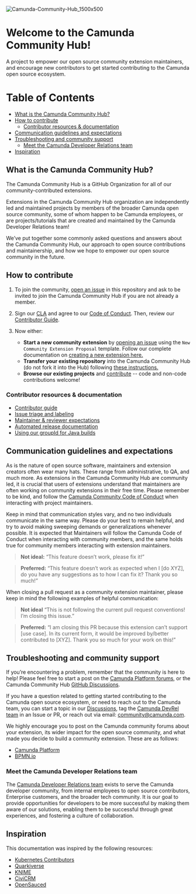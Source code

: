 ![Camunda-Community-Hub_1500x500](https://user-images.githubusercontent.com/43454823/224776667-3f90e92b-4df6-4978-a7d6-ea505df806a2.png)

# Welcome to the Camunda Community Hub!
A project to empower our open source community extension maintainers, and encourage new contributors to get started contributing to the Camunda open source ecosystem.

# Table of Contents

- [What is the Camunda Community Hub?](#what-is-the-camunda-community-hub)
- [How to contribute](#how-to-contribute)
  - [Contributor resources \& documentation](#contributor-resources--documentation)
- [Communication guidelines and expectations](#communication-guidelines-and-expectations)
- [Troubleshooting and community support](#troubleshooting-and-community-support)
  - [Meet the Camunda Developer Relations team](#meet-the-camunda-developer-relations-team)
- [Inspiration](#inspiration)

## What is the Camunda Community Hub?

The Camunda Community Hub is a GitHub Organization for all of our community-contributed extensions. 

Extensions in the Camunda Community Hub organization are independently led and maintained projects by members of the broader Camunda open source community, some of whom happen to be Camunda employees, or are projects/tutorials that are created and maintained by the Camunda Developer Relations team!

We’ve put together some commonly asked questions and answers about the Camunda Community Hub, our approach to open source contributions and maintainership, and how we hope to empower our open source community in the future. 

## How to contribute

1. To join the community, [open an issue](https://github.com/camunda-community-hub/community/issues) in this repository and ask to be invited to join the Camunda Community Hub if you are not already a member.

2. Sign our [CLA](https://cla-assistant.io/camunda-community-hub/community) and agree to our [Code of Conduct](https://camunda.com/events/code-conduct/). Then, review our [Contributor Guide](CONTRIBUTING.MD).

3. Now either:
    * **Start a new community extension** by [opening an issue](https://github.com/Camunda-Community-Hub/community/issues/new/choose) using the `New Community Extension Proposal` template. Follow our complete documentation on [creating a new extension here.](creating-new-extensions.md)
    * **Transfer your existing repository** into the Camunda Community Hub (do not fork it into the Hub) following [these instructions.](transferring-extensions.md)
    * **Browse our existing projects** and [contribute](CONTRIBUTING.MD) -- code and non-code contributions welcome!

### Contributor resources & documentation
* [Contributor guide](/CONTRIBUTING.MD)
* [Issue triage and labeling](/issue-triage.md)
* [Maintainer & reviewer expectations](/maintainer-reviewer-expectations.md)
* [Automated release documentation](/RELEASE.MD)
* [Using our groupId for Java builds](groupId.md)

## Communication guidelines and expectations

As is the nature of open source software, maintainers and extension creators often wear many hats. These range from administrative, to QA, and much more. As extensions in the Camunda Community Hub are community led, it is crucial that users of extensions understand that maintainers are often working on community extensions in their free time. Please remember to be kind, and follow the [Camunda Community Code of Conduct](https://camunda.com/events/code-conduct/) when interacting with project maintainers.

Keep in mind that communication styles vary, and no two individuals communicate in the same way. Please do your best to remain helpful, and try to avoid making sweeping demands or generalizations whenever possible. It is expected that Maintainers will follow the Camunda Code of Conduct when interacting with community members, and the same holds true for community members interacting with extension maintainers.

> **Not ideal:** “This feature doesn’t work, please fix it!”

> **Preferred:** “This feature doesn’t work as expected when I [do XYZ], do you have any suggestions as to how I can fix it? Thank you so much!”

When closing a pull request as a community extension maintainer, please keep in mind the following examples of helpful communication:

> **Not ideal** “This is not following the current pull request conventions! I’m closing this issue.”

> **Preferred:** “I am closing this PR because this extension can’t support [use case]. In its current form, it would be improved by/better contributed to [XYZ]. Thank you so much for your work on this!”

## Troubleshooting and community support

If you’re encountering a problem, remember that the community is here to help! Please feel free to start a post on the [Camunda Platform forums](https://forum.camunda.io), or the Camunda Community Hub [GitHub Discussions](https://github.com/camunda-community-hub/community/discussions). 

If you have a question related to getting started contributing to the Camunda open source ecosystem, or need to reach out to the Camunda team, you can start a topic in our [Discussions](https://github.com/camunda-community-hub/community/discussions), tag the [Camunda DevRel team](https://github.com/orgs/camunda-community-hub/teams/devrel) in an Issue or PR, or reach out via email: community@camunda.com. 

 We highly encourage you to post on the Camunda community forums about your extension, its wider impact for the open source community, and what made you decide to build a community extension. These are as follows:

* [Camunda Platform](https://forum.camunda.io/)
* [BPMN.io](https://forum.bpmn.io/)

### Meet the Camunda Developer Relations team

The [Camunda Developer Relations team](https://github.com/Camunda-Community-Hub/devrel-team) exists to serve the Camunda developer community, from internal employees to open source contributors, Enterprise customers, and the broader tech community. It is our goal to provide opportunities for developers to be more successful by making them aware of our solutions, enabling them to be successful through great experiences, and fostering a culture of collaboration.

## Inspiration

This documentation was inspired by the following resources:

* [Kubernetes Contributors](https://www.kubernetes.dev/)
* [Quarkiverse](https://quarkus.io/blog/quarkiverse/)
* [KNIME](https://docs.knime.com)
* [CiviCRM](https://docs.civicrm.org/)
* [OpenSauced](https://github.com/open-sauced/open-sauced)
